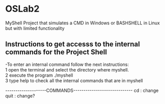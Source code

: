 # OSLab2
MyShell Project that simulates a CMD in Windows or BASHSHELL in Linux but with limited functionality

 Instructions to get accesss to the internal commands for the Project Shell
--------------------------------------------------------

-To enter an internal command follow the next instructions:<br />
1 open the terminal and select the directory where myshell.<br />
2 execute the program  ./myshell <br />
3 type help to check all the internal commands that are in myshell <br />

--------------------COMMANDS-----------------------------
cd :  change  <br />
quit : change?  <br />
